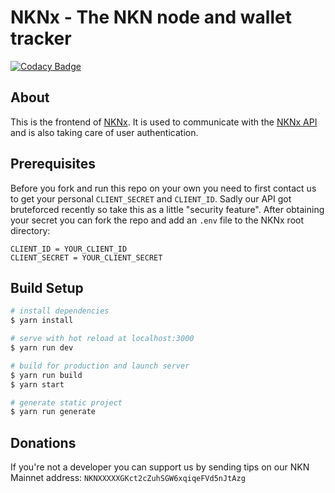 # NKNx - The NKN node and wallet tracker
[![Codacy Badge](https://api.codacy.com/project/badge/Grade/00558c860d8c4482b3a586ccfaab1e7a)](https://www.codacy.com?utm_source=github.com&amp;utm_medium=referral&amp;utm_content=CrackDavid/nknx&amp;utm_campaign=Badge_Grade)

## About
This is the frontend of [NKNx](https://nknx.org). It is used to communicate with the [NKNx API](https://github.com/crackDavid/nknx-api) and is also taking care of user authentication.

## Prerequisites
Before you fork and run this repo on your own you need to first contact us to get your personal ``CLIENT_SECRET`` and ``CLIENT_ID``. Sadly our API got bruteforced recently so take this as a little "security feature". 
After obtaining your secret you can fork the repo and add an ``.env`` file to the NKNx root directory:

```
CLIENT_ID = YOUR_CLIENT_ID
CLIENT_SECRET = YOUR_CLIENT_SECRET
```

## Build Setup

``` bash
# install dependencies
$ yarn install

# serve with hot reload at localhost:3000
$ yarn run dev

# build for production and launch server
$ yarn run build
$ yarn start

# generate static project
$ yarn run generate
```

## Donations
If you're not a developer you can support us by sending tips on our NKN Mainnet address: ``NKNXXXXXGKct2cZuhSGW6xqiqeFVd5nJtAzg``
